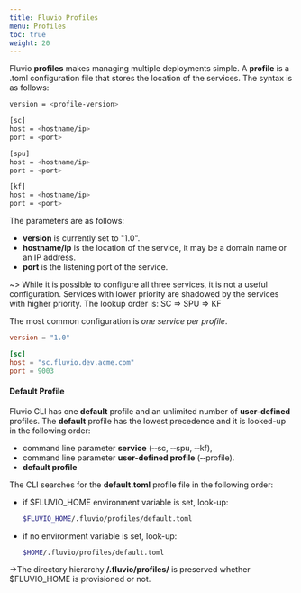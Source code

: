 ```yaml
---
title: Fluvio Profiles
menu: Profiles
toc: true
weight: 20
---
```


Fluvio **profiles** makes managing multiple deployments simple. A **profile** is a .toml configuration file that stores the location of the services. The syntax is as follows:

```bash
version = <profile-version>

[sc]
host = <hostname/ip>
port = <port>

[spu]
host = <hostname/ip>
port = <port>

[kf]
host = <hostname/ip>
port = <port>
```

The parameters are as follows:

* **version** is currently set to "1.0".
* **hostname/ip** is the location of the service, it may be a domain name or an IP address.
* **port** is the listening port of the service.

~> While it is possible to configure all three services, it is not a useful configuration. Services with lower priority are shadowed by the services with higher priority. The lookup order is: SC => SPU => KF

The most common configuration is _one service per profile_.

```toml
version = "1.0"

[sc]
host = "sc.fluvio.dev.acme.com"
port = 9003
```

#### Default Profile

Fluvio CLI has one **default** profile and an unlimited number of **user-defined** profiles. The **default** profile has the lowest precedence and it is looked-up in the following order:

* command line parameter **service** (&dash;&dash;sc, &dash;&dash;spu, &dash;&dash;kf),
* command line parameter **user-defined profile** (&dash;&dash;profile).
* **default profile**

The CLI searches for the **default.toml** profile file in the following order: 

* if $FLUVIO_HOME environment variable is set, look-up:
    ```bash
    $FLUVIO_HOME/.fluvio/profiles/default.toml
    ```
* if no environment variable is set, look-up:
    ```bash
    $HOME/.fluvio/profiles/default.toml 
    ```

->The directory hierarchy  **/.fluvio/profiles/** is preserved whether $FLUVIO_HOME is provisioned or not.
